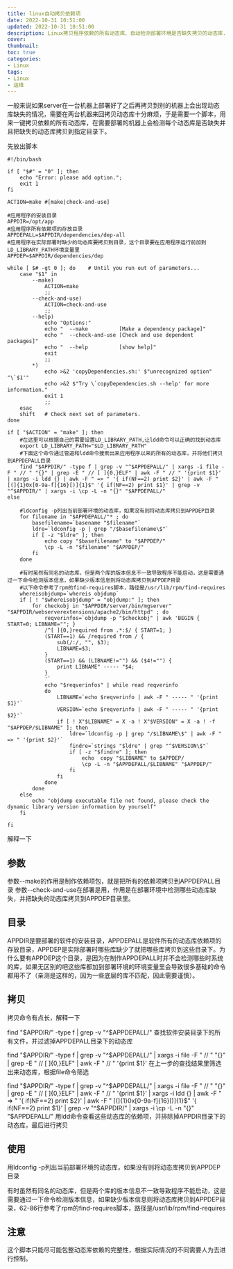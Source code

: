 ```yaml
---
title: linux自动拷贝依赖项
date: 2022-10-31 10:51:00
updated: 2022-10-31 10:51:00
description: Linux拷贝程序依赖的所有动态库、自动检测部署环境是否缺失拷贝的动态库.方便服务部署
cover: 
thumbnail: 
toc: true
categories:
- Linux
tags:
- Linux
- 运维
---
```


​    一般来说如果server在一台机器上部署好了之后再拷贝到别的机器上会出现动态库缺失的情况，需要在两台机器来回拷贝动态库十分麻烦，于是需要一个脚本，用来一键拷贝依赖的所有动态库，在需要部署的机器上会检测每个动态库是否缺失并且把缺失的动态库拷贝到指定目录下。
<!-- more -->

先放出脚本

```shell
#!/bin/bash

if [ "$#" = "0" ]; then
    echo "Error: please add option.";
    exit 1
fi

ACTION=make #[make|check-and-use]

#应用程序的安装目录
APPDIR=/opt/app
#应用程序所有依赖项的存放目录
APPDEPALL=$APPDIR/dependencies/dep-all
#应用程序在实际部署时缺少的动态库要拷贝到目录，这个目录要在应用程序运行前加到LD_LIBRARY_PATH环境变量里
APPDEP=$APPDIR/dependencies/dep

while [ $# -gt 0 ]; do    # Until you run out of parameters...
    case "$1" in
        --make)
            ACTION=make
            ;;
        --check-and-use)
            ACTION=check-and-use
            ;;
        --help)
            echo "Options:"
            echo "  --make          [Make a dependency package]"
            echo "  --check-and-use [Check and use dependent packages]"
            echo "  --help          [show help]"
            exit
            ;;
        *)
            echo >&2 'copyDependencies.sh:' $"unrecognized option" "\`$1'"
            echo >&2 $"Try \`copyDependencies.sh --help' for more information."
            exit 1
            ;;
    esac
    shift   # Check next set of parameters.
done

if [ "$ACTION" = "make" ]; then
    #在这里可以根据自己的需要设置LD_LIBRARY_PATH,让ldd命令可以正确的找到动态库
    export LD_LIBRARY_PATH="$LD_LIBRARY_PATH"
    #下面这个命令通过管道和ldd命令搜索出来应用程序以来的所有的动态库，并将他们拷贝到APPDEPALL目录
    find "$APPDIR/" -type f | grep -v "^$APPDEPALL/" | xargs -i file -F " // " "{}" | grep -E " // [ ]{0,}ELF" | awk -F " // " '{print $1}' | xargs -i ldd {} | awk -F " => " '{ if(NF==2) print $2}' | awk -F " [(]{1}0x[0-9a-f]{16}[)]{1}$" '{ if(NF==2) print $1}' | grep -v "^$APPDIR/" | xargs -i \cp -L -n "{}" "$APPDEPALL/"
else

    #ldconfig -p列出当前部署环境的动态库，如果没有则将动态库拷贝到APPDEP目录
    for filename in "$APPDEPALL/"* ; do
        basefilename=`basename "$filename"`
        ldre=`ldconfig -p | grep "/$basefilename\$"`
        if [ -z "$ldre" ]; then
            echo copy "$basefilename" to "$APPDEP/"
            \cp -L -n "$filename" "$APPDEP/"
        fi
    done

    #有时虽然有同名的动态库，但是两个库的版本信息不一致导致程序不能启动，这是需要通过一下命令检测版本信息，如果缺少版本信息则将动态库拷贝到APPDEP目录
    #以下命令参考了rpm的find-requires脚本，路径是/usr/lib/rpm/find-requires
    whereisobjdump=`whereis objdump`
    if [ ! "$whereisobjdump" = "objdump:" ]; then
        for checkobj in "$APPDIR/server/bin/mgserver" "$APPDIR/webserverextensions/apache2/bin/httpd" ; do
            reqverinfos=`objdump -p "$checkobj" | awk 'BEGIN { START=0; LIBNAME=""; }
            /^[ ]{0,}required from .*:$/ { START=1; }
            (START==1) && /required from / {
                sub(/:/, "", $3);
                LIBNAME=$3;
            }
            (START==1) && (LIBNAME!="") && ($4!="") {
                print LIBNAME" ----- "$4;
            }
            '`
            echo "$reqverinfos" | while read reqverinfo
            do
                LIBNAME=`echo $reqverinfo | awk -F " ----- " '{print $1}'`
                VERSION=`echo $reqverinfo | awk -F " ----- " '{print $2}'`
                if [ ! X"$LIBNAME" = X -a ! X"$VERSION" = X -a ! -f "$APPDEP/$LIBNAME" ]; then
                    ldre=`ldconfig -p | grep "/$LIBNAME\$" | awk -F " => " '{print $2}'`
                    findre=`strings "$ldre" | grep "^$VERSION\$"`
                    if [ -z "$findre" ]; then
                        echo  copy "$LIBNAME" to $APPDEP/
                        \cp -L -n "$APPDEPALL/$LIBNAME" "$APPDEP/"
                    fi
                fi
            done
        done
    else
        echo "objdump executable file not found, please check the dynamic library version information by yourself"
    fi

fi

```

解释一下

## **参数**

参数--make的作用是制作依赖项包，就是把所有的依赖项拷贝到APPDEPALL目录
参数--check-and-use在部署是用，作用是在部署环境中检测哪些动态库缺失，并把缺失的动态库拷贝到APPDEP目录里。

## **目录**

APPDIR是要部署的软件的安装目录，APPDEPALL是软件所有的动态库依赖项的存放目录，APPDEP是实际部署时哪些库缺少了就把哪些库拷贝到这些目录下。为什么要有APPDEP这个目录，是因为在制作APPDEPALL时并不会检测哪些时系统的库，如果无区别的吧这些库都加到部署环境的环境变量里会导致很多基础的命令都用不了（亲测是这样的，因为一些底层的库不匹配，因此需要谨慎）。

## **拷贝**

拷贝命令有点长，解释一下

find "$APPDIR/" -type f | grep -v "^$APPDEPALL/"
查找软件安装目录下的所有文件，并过滤掉APPDEPALL目录下的动态库

find "$APPDIR/" -type f | grep -v "^$APPDEPALL/" | xargs -i file -F " // " "{}" | grep -E " // [ ]{0,}ELF" | awk -F " // " '{print $1}'
在上一步的查找结果里筛选出来动态库，根据file命令筛选

find "$APPDIR/" -type f | grep -v "^$APPDEPALL/" | xargs -i file -F " // " "{}" | grep -E " // [ ]{0,}ELF" | awk -F " // " '{print $1}' | xargs -i ldd {} | awk -F " => " '{ if(NF==2) print $2}' | awk -F " [(]{1}0x[0-9a-f]{16}[)]{1}$" '{ if(NF==2) print $1}' | grep -v "^$APPDIR/" | xargs -i \cp -L -n "{}" "$APPDEPALL/"
用ldd命令查看这些动态库的依赖项，并排除掉APPDIR目录下的动态库，最后进行拷贝

## **使用**

用ldconfig -p列出当前部署环境的动态库，如果没有则将动态库拷贝到APPDEP目录

有时虽然有同名的动态库，但是两个库的版本信息不一致导致程序不能启动，这是需要通过一下命令检测版本信息，如果缺少版本信息则将动态库拷贝到APPDEP目录，62-86行参考了rpm的find-requires脚本，路径是/usr/lib/rpm/find-requires

## **注意**

这个脚本只能尽可能包整动态库依赖的完整性，根据实际情况的不同需要人为去进行控制。
